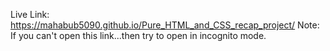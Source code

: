 Live Link: https://mahabub5090.github.io/Pure_HTML_and_CSS_recap_project/
Note: If you can't open this link...then try to open in incognito mode.
